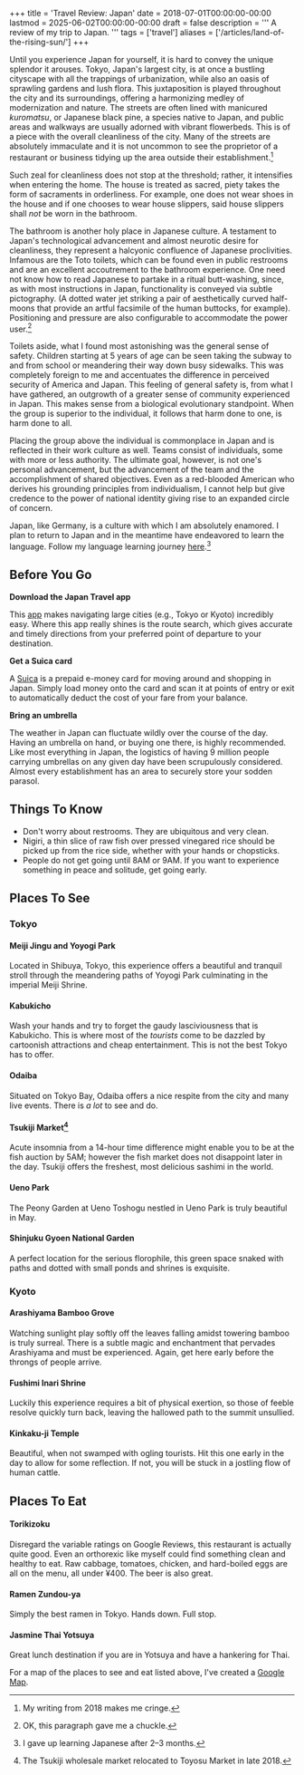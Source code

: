 +++
title = 'Travel Review: Japan'
date = 2018-07-01T00:00:00-00:00
lastmod = 2025-06-02T00:00:00-00:00
draft = false
description = '''
A review of my trip to Japan.
'''
tags = ['travel']
aliases = ['/articles/land-of-the-rising-sun/']
+++

Until you experience Japan for yourself, it is hard to convey the unique
splendor it arouses. Tokyo, Japan's largest city, is at once a bustling
cityscape with all the trappings of urbanization, while also an oasis of
sprawling gardens and lush flora. This juxtaposition is played throughout the
city and its surroundings, offering a harmonizing medley of modernization and
nature. The streets are often lined with manicured *kuromatsu*, or Japanese
black pine, a species native to Japan, and public areas and walkways are
usually adorned with vibrant flowerbeds. This is of a piece with the overall
cleanliness of the city. Many of the streets are absolutely immaculate and it
is not uncommon to see the proprietor of a restaurant or business tidying up
the area outside their establishment.[^1]

Such zeal for cleanliness does not stop at the threshold; rather, it
intensifies when entering the home. The house is treated as sacred, piety takes
the form of sacraments in orderliness. For example, one does not wear shoes in
the house and if one chooses to wear house slippers, said house slippers shall
*not* be worn in the bathroom.

The bathroom is another holy place in Japanese culture. A testament to Japan's
technological advancement and almost neurotic desire for cleanliness, they
represent a halcyonic confluence of Japanese proclivities. Infamous are the
Toto toilets, which can be found even in public restrooms and are an excellent
accoutrement to the bathroom experience. One need not know how to read
Japanese to partake in a ritual butt-washing, since, as with most instructions
in Japan, functionality is conveyed via subtle pictography.  (A dotted water
jet striking a pair of aesthetically curved half-moons that provide an artful
facsimile of the human buttocks, for example). Positioning and pressure are
also configurable to accommodate the power user.[^2]

Toilets aside, what I found most astonishing was the general sense of safety.
Children starting at 5 years of age can be seen taking the subway to and from
school or meandering their way down busy sidewalks. This was completely foreign
to me and accentuates the difference in perceived security of America and
Japan. This feeling of general safety is, from what I have gathered, an
outgrowth of a greater sense of community experienced in Japan. This makes
sense from a biological evolutionary standpoint. When the group is superior to
the individual, it follows that harm done to one, is harm done to all.

Placing the group above the individual is commonplace in Japan and is reflected
in their work culture as well. Teams consist of individuals, some with more or
less authority. The ultimate goal, however, is not one's personal advancement,
but the advancement of the team and the accomplishment of shared objectives.
Even as a red-blooded American who derives his grounding principles from
individualism, I cannot help but give credence to the power of national
identity giving rise to an expanded circle of concern.

Japan, like Germany, is a culture with which I am absolutely enamored. I plan
to return to Japan and in the meantime have endeavored to learn the language.
Follow my language learning journey
[here](https://nickolaskraus.io/japanese).[^3]

## Before You Go

**Download the Japan Travel app**

This [app](https://www.navitime.co.jp/pcstorage/html/japan_travel/english/)
makes navigating large cities (e.g., Tokyo or Kyoto) incredibly easy. Where
this app really shines is the route search, which gives accurate and timely
directions from your preferred point of departure to your destination.

**Get a Suica card**

A [Suica](http://www.jreast.co.jp/e/pass/suica.html) is a prepaid e-money card
for moving around and shopping in Japan. Simply load money onto the card and
scan it at points of entry or exit to automatically deduct the cost of your
fare from your balance.

**Bring an umbrella**

The weather in Japan can fluctuate wildly over the course of the day. Having an
umbrella on hand, or buying one there, is highly recommended. Like most
everything in Japan, the logistics of having 9 million people carrying
umbrellas on any given day have been scrupulously considered. Almost every
establishment has an area to securely store your sodden parasol.

## Things To Know

- Don't worry about restrooms. They are ubiquitous and very clean.
- Nigiri, a thin slice of raw fish over pressed vinegared rice should be picked
  up from the rice side, whether with your hands or chopsticks.
- People do not get going until 8AM or 9AM. If you want to experience something
  in peace and solitude, get going early.

## Places To See

### Tokyo

#### Meiji Jingu and Yoyogi Park

Located in Shibuya, Tokyo, this experience offers a beautiful and tranquil
stroll through the meandering paths of Yoyogi Park culminating in the imperial
Meiji Shrine.

#### Kabukicho

Wash your hands and try to forget the gaudy lasciviousness that is Kabukicho.
This is where most of the *tourists* come to be dazzled by cartoonish
attractions and cheap entertainment. This is not the best Tokyo has to offer.

#### Odaiba

Situated on Tokyo Bay, Odaiba offers a nice respite from the city and many live
events. There is *a lot* to see and do.

#### Tsukiji Market[^4]

Acute insomnia from a 14-hour time difference might enable you to be at the
fish auction by 5AM; however the fish market does not disappoint later in the
day. Tsukiji offers the freshest, most delicious sashimi in the world.

#### Ueno Park

The Peony Garden at Ueno Toshogu nestled in Ueno Park is truly beautiful in
May.

#### Shinjuku Gyoen National Garden

A perfect location for the serious florophile, this green space snaked with
paths and dotted with small ponds and shrines is exquisite.

### Kyoto

#### Arashiyama Bamboo Grove

Watching sunlight play softly off the leaves falling amidst towering bamboo is
truly surreal. There is a subtle magic and enchantment that pervades Arashiyama
and must be experienced. Again, get here early before the throngs of people
arrive.

#### Fushimi Inari Shrine

Luckily this experience requires a bit of physical exertion, so those of feeble
resolve quickly turn back, leaving the hallowed path to the summit unsullied.

#### Kinkaku-ji Temple

Beautiful, when not swamped with ogling tourists. Hit this one early in the day
to allow for some reflection. If not, you will be stuck in a jostling flow of
human cattle.

## Places To Eat

#### Torikizoku

Disregard the variable ratings on Google Reviews, this restaurant is actually
quite good. Even an orthorexic like myself could find something clean and
healthy to eat. Raw cabbage, tomatoes, chicken, and hard-boiled eggs are all on
the menu, all under ¥400. The beer is also great.

#### Ramen Zundou-ya

Simply the best ramen in Tokyo. Hands down. Full stop.

#### Jasmine Thai Yotsuya

Great lunch destination if you are in Yotsuya and have a hankering for Thai.

For a map of the places to see and eat listed above, I've created a [Google
Map](https://drive.google.com/open?id=1r_SzJ2t8kyvXsvWH48raxZpN8OcLVe0J&usp=sharing).

[^1]: My writing from 2018 makes me cringe.
[^2]: OK, this paragraph gave me a chuckle.
[^3]: I gave up learning Japanese after 2–3 months.
[^4]: The Tsukiji wholesale market relocated to Toyosu Market in late 2018.
